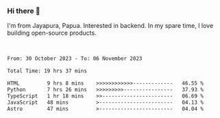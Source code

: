 ### Hi there 👋

I'm from Jayapura, Papua. Interested in backend. In my spare time, I love building open-source products.

<br>

 
 <!--START_SECTION:waka-->

```txt
From: 30 October 2023 - To: 06 November 2023

Total Time: 19 hrs 37 mins

HTML         9 hrs 8 mins    >>>>>>>>>>>>-------------   46.55 %
Python       7 hrs 26 mins   >>>>>>>>>----------------   37.93 %
TypeScript   1 hr 18 mins    >>-----------------------   06.69 %
JavaScript   48 mins         >------------------------   04.13 %
Astro        47 mins         >------------------------   04.04 %
```

<!--END_SECTION:waka-->
